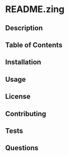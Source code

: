 
  # README.zing

  ## Description

  ## Table of Contents

  ## Installation

  ## Usage

  ## License

  ## Contributing

  ## Tests
  
  ## Questions
